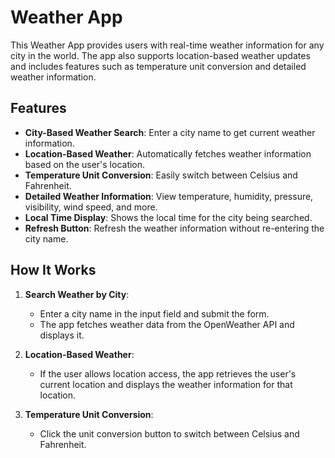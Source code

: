 # Weather App

This Weather App provides users with real-time weather information for any city in the world. The app also supports location-based weather updates and includes features such as temperature unit conversion and detailed weather information.

## Features

- **City-Based Weather Search**: Enter a city name to get current weather information.
- **Location-Based Weather**: Automatically fetches weather information based on the user's location.
- **Temperature Unit Conversion**: Easily switch between Celsius and Fahrenheit.
- **Detailed Weather Information**: View temperature, humidity, pressure, visibility, wind speed, and more.
- **Local Time Display**: Shows the local time for the city being searched.
- **Refresh Button**: Refresh the weather information without re-entering the city name.

## How It Works

1. **Search Weather by City**:
   - Enter a city name in the input field and submit the form.
   - The app fetches weather data from the OpenWeather API and displays it.

2. **Location-Based Weather**:
   - If the user allows location access, the app retrieves the user's current location and displays the weather information for that location.

3. **Temperature Unit Conversion**:
   - Click the unit conversion button to switch between Celsius and Fahrenheit.
